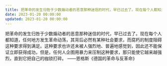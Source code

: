 ```yaml
---
title: 把革命的发生归咎于少数煽动者的恶意那种迷信的时代，早已过去了。现在每个人都知道，任何地方发生革命动荡，其背后必然有某种社会要求，而…
date: 2023-01-20 00:00:00
updated: 2023-01-20 00:00:00
---
```


把革命的发生归咎于少数煽动者的恶意那种迷信的时代，早已过去了。现在每个人都知道，任何地方发生革命动荡，其背后必然有某种社会要求，而腐朽的制度阻碍这种要求得到满足。这种要求也许还未被人强烈地、普遍地感觉到，因此还不能保证立即获得成功，但是，任何人企图用暴力来压制这种要求，那只能使它越来越强烈，直到它把自己的枷锁打碎。
——恩格斯《德国的革命与反革命》
